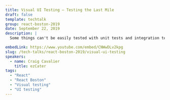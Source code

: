 ```yaml
---
title: Visual UI Testing – Testing the Last Mile
draft: false
template: techtalk
group: react-boston-2019
date: September 22, 2019
description: |
  Some things can't be easily tested with unit tests and integration tests, and so far too frequently we rely on manual QA to verify visual changes to our applications. With a proliferation of device sizes and browser versions, spot checking changes in the browser is not possible at scale. In this talk, Craig Cavalier explores how visual ui testing can close the testing gap and restore confidence in our ability to make UI changes that work cross-browser.

embedLink: https://www.youtube.com/embed/CNWwDLv2kpg
slug: /tech-talks/react-boston-2019/visual-ui-testing
speakers:
  - name: Craig Cavalier
    title: ezCater
tags:
  - "React"
  - "React Boston"
  - "Visual testing"
  - "UI testing"
---
```

